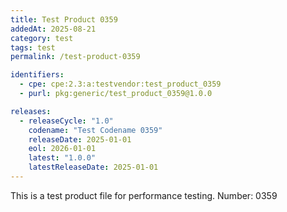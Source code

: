 ```yaml
---
title: Test Product 0359
addedAt: 2025-08-21
category: test
tags: test
permalink: /test-product-0359

identifiers:
  - cpe: cpe:2.3:a:testvendor:test_product_0359
  - purl: pkg:generic/test_product_0359@1.0.0

releases:
  - releaseCycle: "1.0"
    codename: "Test Codename 0359"
    releaseDate: 2025-01-01
    eol: 2026-01-01
    latest: "1.0.0"
    latestReleaseDate: 2025-01-01
---
```


This is a test product file for performance testing. Number: 0359
